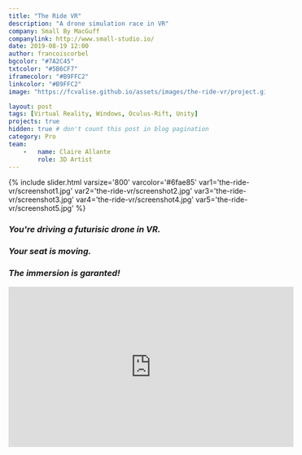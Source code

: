 ```yaml
---
title: "The Ride VR"
description: "A drone simulation race in VR"
company: Small By MacGuff
companylink: http://www.small-studio.io/
date: 2019-08-19 12:00
author: francoiscorbel
bgcolor: "#7A2C45"
txtcolor: "#5B6CF7"
iframecolor: "#B9FFC2"
linkcolor: "#B9FFC2"
image: "https://fcvalise.github.io/assets/images/the-ride-vr/project.gif"

layout: post
tags: [Virtual Reality, Windows, Oculus-Rift, Unity]
projects: true
hidden: true # don't count this post in blog pagination
category: Pro
team:
    -   name: Claire Allante
        role: 3D Artist
---
```

{% include slider.html varsize='800' varcolor='#6fae85' var1='the-ride-vr/screenshot1.jpg' var2='the-ride-vr/screenshot2.jpg' var3='the-ride-vr/screenshot3.jpg' var4='the-ride-vr/screenshot4.jpg' var5='the-ride-vr/screenshot5.jpg' %}

<div class="text general-margin"><h3><i>You're driving a futurisic drone in VR.</i></h3></div>
<div class="text general-margin"><h3><i>Your seat is moving.</i></h3></div>
<div class="text general-margin"><h3><i>The immersion is garanted!</i></h3></div>

<div class="video general-margin">
    <iframe width="560" height="315" src="https://www.youtube.com/embed/CcCfvcy9-Ic?modestbranding=1&autohide=1&showinfo=0&controls=0&rel=0" frameborder="0" allowfullscreen></iframe>
</div>

